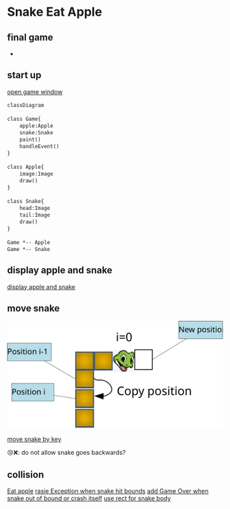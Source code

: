 <h1>Snake Eat Apple</h1>

## final game

* [](../snake/src/snake.py)
## start up

[open game window](../snake/src/game.py)

```mermaid
classDiagram

class Game{
    apple:Apple
    snake:Snake
    paint()
    handleEvent()
}

class Apple{
    image:Image
    draw()
}

class Snake{
    head:Image
    tail:Image
    draw()
}

Game *-- Apple
Game *-- Snake
```

## display apple and snake
[display apple and snake](../snake/src/snakeApple.py)

## move snake

![](snakeMove.svg)

[move snake by key](../snake/src/snakeMove.py)

😢❌: do not allow snake goes backwards?

[](../snake/src/snakeMoveVector.py)

## collision
[Eat apple](../snake/src/collision.py)
[rasie Exception when snake hit bounds](../snake/src/outBound.py)
[add Game Over when snake out of bound or crash itself](../snake/src/snake1.py)
[use rect for snake body](../src/../snake/src/snake2.py)
